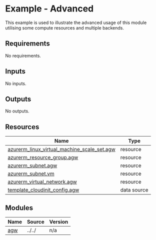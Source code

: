 # Example - Advanced

This example is used to illustrate the advanced usage of this module utilising some compute resources and multiple backends.

<!-- BEGIN_TF_DOCS -->
## Requirements

No requirements.

## Inputs

No inputs.

## Outputs

No outputs.

## Resources

| Name | Type |
|------|------|
| [azurerm_linux_virtual_machine_scale_set.agw](https://registry.terraform.io/providers/hashicorp/azurerm/latest/docs/resources/linux_virtual_machine_scale_set) | resource |
| [azurerm_resource_group.agw](https://registry.terraform.io/providers/hashicorp/azurerm/latest/docs/resources/resource_group) | resource |
| [azurerm_subnet.agw](https://registry.terraform.io/providers/hashicorp/azurerm/latest/docs/resources/subnet) | resource |
| [azurerm_subnet.vm](https://registry.terraform.io/providers/hashicorp/azurerm/latest/docs/resources/subnet) | resource |
| [azurerm_virtual_network.agw](https://registry.terraform.io/providers/hashicorp/azurerm/latest/docs/resources/virtual_network) | resource |
| [template_cloudinit_config.agw](https://registry.terraform.io/providers/hashicorp/template/latest/docs/data-sources/cloudinit_config) | data source |

## Modules

| Name | Source | Version |
|------|--------|---------|
| <a name="module_agw"></a> [agw](#module\_agw) | ../../ | n/a |
<!-- END_TF_DOCS -->
